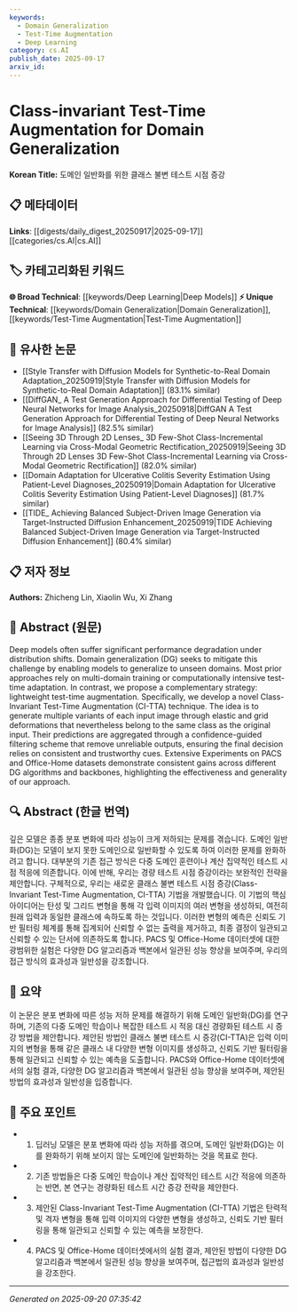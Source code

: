 ```yaml
---
keywords:
  - Domain Generalization
  - Test-Time Augmentation
  - Deep Learning
category: cs.AI
publish_date: 2025-09-17
arxiv_id:
---
```


<!-- KEYWORD_LINKING_METADATA:
{
  "processed_timestamp": "2025-09-22 22:59:15.113896",
  "vocabulary_version": "1.0",
  "selected_keywords": [
    "Domain Generalization",
    "Test-Time Augmentation",
    "Deep Learning"
  ],
  "rejected_keywords": [
    "Confidence-Guided Filtering"
  ],
  "similarity_scores": {
    "Domain Generalization": 0.78,
    "Test-Time Augmentation": 0.77,
    "Deep Learning": 0.7
  },
  "extraction_method": "AI_prompt_based",
  "budget_applied": true
}
-->

# Class-invariant Test-Time Augmentation for Domain Generalization

**Korean Title:** 도메인 일반화를 위한 클래스 불변 테스트 시점 증강

## 📋 메타데이터

**Links**: [[digests/daily_digest_20250917|2025-09-17]]      [[categories/cs.AI|cs.AI]]

## 🏷️ 카테고리화된 키워드
**🌐 Broad Technical**: [[keywords/Deep Learning|Deep Models]]
**⚡ Unique Technical**: [[keywords/Domain Generalization|Domain Generalization]], [[keywords/Test-Time Augmentation|Test-Time Augmentation]]

## 🔗 유사한 논문
- [[Style Transfer with Diffusion Models for Synthetic-to-Real Domain Adaptation_20250919|Style Transfer with Diffusion Models for Synthetic-to-Real Domain Adaptation]] (83.1% similar)
- [[DiffGAN_ A Test Generation Approach for Differential Testing of Deep Neural Networks for Image Analysis_20250918|DiffGAN A Test Generation Approach for Differential Testing of Deep Neural Networks for Image Analysis]] (82.5% similar)
- [[Seeing 3D Through 2D Lenses_ 3D Few-Shot Class-Incremental Learning via Cross-Modal Geometric Rectification_20250919|Seeing 3D Through 2D Lenses 3D Few-Shot Class-Incremental Learning via Cross-Modal Geometric Rectification]] (82.0% similar)
- [[Domain Adaptation for Ulcerative Colitis Severity Estimation Using Patient-Level Diagnoses_20250919|Domain Adaptation for Ulcerative Colitis Severity Estimation Using Patient-Level Diagnoses]] (81.7% similar)
- [[TIDE_ Achieving Balanced Subject-Driven Image Generation via Target-Instructed Diffusion Enhancement_20250919|TIDE Achieving Balanced Subject-Driven Image Generation via Target-Instructed Diffusion Enhancement]] (80.4% similar)

## 📋 저자 정보

**Authors:** Zhicheng Lin, Xiaolin Wu, Xi Zhang

## 📄 Abstract (원문)

Deep models often suffer significant performance degradation under
distribution shifts. Domain generalization (DG) seeks to mitigate this
challenge by enabling models to generalize to unseen domains. Most prior
approaches rely on multi-domain training or computationally intensive test-time
adaptation. In contrast, we propose a complementary strategy: lightweight
test-time augmentation. Specifically, we develop a novel Class-Invariant
Test-Time Augmentation (CI-TTA) technique. The idea is to generate multiple
variants of each input image through elastic and grid deformations that
nevertheless belong to the same class as the original input. Their predictions
are aggregated through a confidence-guided filtering scheme that remove
unreliable outputs, ensuring the final decision relies on consistent and
trustworthy cues. Extensive Experiments on PACS and Office-Home datasets
demonstrate consistent gains across different DG algorithms and backbones,
highlighting the effectiveness and generality of our approach.

## 🔍 Abstract (한글 번역)

깊은 모델은 종종 분포 변화에 따라 성능이 크게 저하되는 문제를 겪습니다. 도메인 일반화(DG)는 모델이 보지 못한 도메인으로 일반화할 수 있도록 하여 이러한 문제를 완화하려고 합니다. 대부분의 기존 접근 방식은 다중 도메인 훈련이나 계산 집약적인 테스트 시점 적응에 의존합니다. 이에 반해, 우리는 경량 테스트 시점 증강이라는 보완적인 전략을 제안합니다. 구체적으로, 우리는 새로운 클래스 불변 테스트 시점 증강(Class-Invariant Test-Time Augmentation, CI-TTA) 기법을 개발했습니다. 이 기법의 핵심 아이디어는 탄성 및 그리드 변형을 통해 각 입력 이미지의 여러 변형을 생성하되, 여전히 원래 입력과 동일한 클래스에 속하도록 하는 것입니다. 이러한 변형의 예측은 신뢰도 기반 필터링 체계를 통해 집계되어 신뢰할 수 없는 출력을 제거하고, 최종 결정이 일관되고 신뢰할 수 있는 단서에 의존하도록 합니다. PACS 및 Office-Home 데이터셋에 대한 광범위한 실험은 다양한 DG 알고리즘과 백본에서 일관된 성능 향상을 보여주며, 우리의 접근 방식의 효과성과 일반성을 강조합니다.

## 📝 요약

이 논문은 분포 변화에 따른 성능 저하 문제를 해결하기 위해 도메인 일반화(DG)를 연구하며, 기존의 다중 도메인 학습이나 복잡한 테스트 시 적응 대신 경량화된 테스트 시 증강 방법을 제안합니다. 제안된 방법인 클래스 불변 테스트 시 증강(CI-TTA)은 입력 이미지의 변형을 통해 같은 클래스 내 다양한 변형 이미지를 생성하고, 신뢰도 기반 필터링을 통해 일관되고 신뢰할 수 있는 예측을 도출합니다. PACS와 Office-Home 데이터셋에서의 실험 결과, 다양한 DG 알고리즘과 백본에서 일관된 성능 향상을 보여주며, 제안된 방법의 효과성과 일반성을 입증합니다.

## 🎯 주요 포인트

- 1. 딥러닝 모델은 분포 변화에 따라 성능 저하를 겪으며, 도메인 일반화(DG)는 이를 완화하기 위해 보이지 않는 도메인에 일반화하는 것을 목표로 한다.

- 2. 기존 방법들은 다중 도메인 학습이나 계산 집약적인 테스트 시간 적응에 의존하는 반면, 본 연구는 경량화된 테스트 시간 증강 전략을 제안한다.

- 3. 제안된 Class-Invariant Test-Time Augmentation (CI-TTA) 기법은 탄력적 및 격자 변형을 통해 입력 이미지의 다양한 변형을 생성하고, 신뢰도 기반 필터링을 통해 일관되고 신뢰할 수 있는 예측을 보장한다.

- 4. PACS 및 Office-Home 데이터셋에서의 실험 결과, 제안된 방법이 다양한 DG 알고리즘과 백본에서 일관된 성능 향상을 보여주며, 접근법의 효과성과 일반성을 강조한다.

---

*Generated on 2025-09-20 07:35:42*